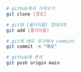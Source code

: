 


```bash
# github에서 가져오기 
git clone [경로]
```


```bash
# git에 [폴더이름] 업데이트
git add [폴더이름]

# git에 메모 추가해서 commint
git commit -m "메모"

# github에 푸쉬
git push origin main
```